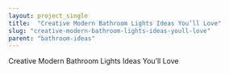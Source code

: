 ```yaml
---
layout: project_single
title:  "Creative Modern Bathroom Lights Ideas You’ll Love"
slug: "creative-modern-bathroom-lights-ideas-youll-love"
parent: "bathroom-ideas"
---
```

Creative Modern Bathroom Lights Ideas You’ll Love